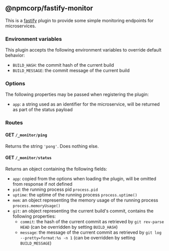 ## @npmcorp/fastify-monitor

This is a [fastify](https://www.fastify.io) plugin to provide some simple monitoring endpoints for microservices.

### Environment variables

This plugin accepts the following environment variables to override default behavior:

- `BUILD_HASH`: the commit hash of the current build
- `BUILD_MESSAGE`: the commit message of the current build

### Options

The following properties may be passed when registering the plugin:

- `app`: a string used as an identifier for the microservice, will be returned as part of the status payload

### Routes

#### GET `/_monitor/ping`

Returns the string `'pong'`. Does nothing else.

#### GET `/_monitor/status`

Returns an object containing the following fields:
- `app`: copied from the options when loading the plugin, will be omitted from response if not defined
- `pid`: the running process pid `process.pid`
- `uptime`: the uptime of the running process `process.uptime()`
- `mem`: an object representing the memory usage of the running process `process.memoryUsage()`
- `git`: an object representing the current build's commit, contains the following properties:
  * `commit`: the hash of the current commit as retrieved by `git rev-parse HEAD` (can be overridden by setting `BUILD_HASH`)
  * `message`: the message of the current commit as retrieved by `git log --pretty=format:%s -n 1` (can be overridden by setting `BUILD_MESSAGE`)
